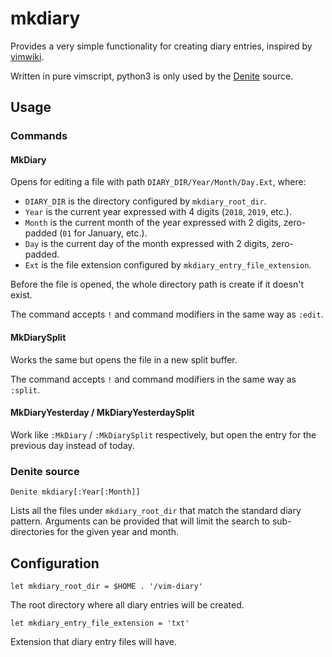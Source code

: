 # mkdiary

Provides a very simple functionality for creating diary entries, inspired by
[vimwiki](https://github.com/vimwiki/vimwiki).

Written in pure vimscript, python3 is only used by the [Denite](https://github.com/Shougo/denite.nvim) source.

## Usage

### Commands

#### MkDiary

Opens for editing a file with path `DIARY_DIR/Year/Month/Day.Ext`,
where:

- `DIARY_DIR` is the directory configured by `mkdiary_root_dir`.
- `Year` is the current year expressed with 4 digits (`2018`, `2019`, etc.).
- `Month` is the current month of the year expressed with 2 digits, zero-padded
  (`01` for January, etc.).
- `Day` is the current day of the month expressed with 2 digits, zero-padded.
- `Ext` is the file extension configured by `mkdiary_entry_file_extension`.

Before the file is opened, the whole directory path is create if it doesn't
exist.

The command accepts `!` and command modifiers in the same way as `:edit`.

#### MkDiarySplit

Works the same but opens the file in a new split buffer.

The command accepts `!` and command modifiers in the same way as `:split`.

#### MkDiaryYesterday / MkDiaryYesterdaySplit

Work like `:MkDiary` / `:MkDiarySplit` respectively, but open the entry for the
previous day instead of today.

### Denite source

```viml
Denite mkdiary[:Year[:Month]]
```

Lists all the files under `mkdiary_root_dir` that match the standard diary
pattern. Arguments can be provided that will limit the search to
sub-directories for the given year and month.


## Configuration

```viml
let mkdiary_root_dir = $HOME . '/vim-diary'
```

The root directory where all diary entries will be created.

```viml
let mkdiary_entry_file_extension = 'txt'
```

Extension that diary entry files will have.
